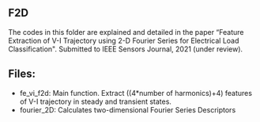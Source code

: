 ## F2D

The codes in this folder are explained and detailed in the paper “Feature Extraction of V-I Trajectory using 2-D Fourier Series for Electrical Load Classification". Submitted to IEEE Sensors Journal, 2021 (under review).

## Files:
* fe_vi_f2d: Main function. Extract ((4*number of harmonics)+4) features of V-I trajectory in steady and transient states.
* fourier_2D: Calculates two-dimensional Fourier Series Descriptors
